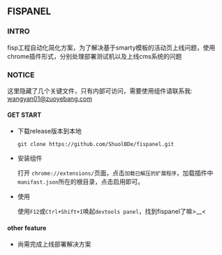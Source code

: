 ## FISPANEL

### INTRO

fisp工程自动化简化方案，为了解决基于smarty模板的活动页上线问题，使用chrome插件形式，分别处理部署测试机以及上线cms系统的问题

### NOTICE

这里隐藏了几个关键文件，只有内部可访问，需要使用组件请联系我: wangyan01@zuoyebang.com

#### GET START

* 下载release版本到本地

  `git clone https://github.com/ShuolBDe/fispanel.git`

* 安装组件

  打开 `chrome://extensions/`页面，点击`加载已解压的扩展程序`，加载插件中`manifast.json`所在的根目录，点击启用即可。

* 使用

  使用`F12`或`Ctrl+Shift+I`唤起`devtools panel`，找到fispanel了嘛>__<

#### other feature

* 尚需完成上线部署解决方案
